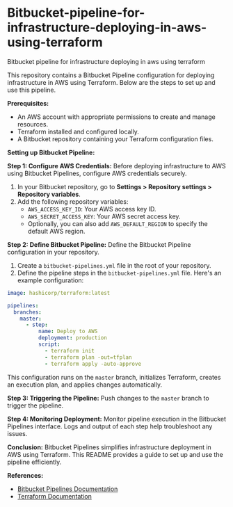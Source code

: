 # Bitbucket-pipeline-for-infrastructure-deploying-in-aws-using-terraform
Bitbucket pipeline for infrastructure deploying in aws using terraform

This repository contains a Bitbucket Pipeline configuration for deploying infrastructure in AWS using Terraform. Below are the steps to set up and use this pipeline.

**Prerequisites:**
- An AWS account with appropriate permissions to create and manage resources.
- Terraform installed and configured locally.
- A Bitbucket repository containing your Terraform configuration files.

**Setting up Bitbucket Pipeline:**

**Step 1: Configure AWS Credentials:**
Before deploying infrastructure to AWS using Bitbucket Pipelines, configure AWS credentials securely.

1. In your Bitbucket repository, go to **Settings > Repository settings > Repository variables**.
2. Add the following repository variables:
   - `AWS_ACCESS_KEY_ID`: Your AWS access key ID.
   - `AWS_SECRET_ACCESS_KEY`: Your AWS secret access key.
   - Optionally, you can also add `AWS_DEFAULT_REGION` to specify the default AWS region.

**Step 2: Define Bitbucket Pipeline:**
Define the Bitbucket Pipeline configuration in your repository.

1. Create a `bitbucket-pipelines.yml` file in the root of your repository.
2. Define the pipeline steps in the `bitbucket-pipelines.yml` file. Here's an example configuration:

```yaml
image: hashicorp/terraform:latest

pipelines:
  branches:
    master:
      - step:
          name: Deploy to AWS
          deployment: production
          script:
            - terraform init
            - terraform plan -out=tfplan
            - terraform apply -auto-approve
```

This configuration runs on the `master` branch, initializes Terraform, creates an execution plan, and applies changes automatically.

**Step 3: Triggering the Pipeline:**
Push changes to the `master` branch to trigger the pipeline.

**Step 4: Monitoring Deployment:**
Monitor pipeline execution in the Bitbucket Pipelines interface. Logs and output of each step help troubleshoot any issues.

**Conclusion:**
Bitbucket Pipelines simplifies infrastructure deployment in AWS using Terraform. This README provides a guide to set up and use the pipeline efficiently.

**References:**
- [Bitbucket Pipelines Documentation](https://support.atlassian.com/bitbucket-cloud/docs/get-started-with-bitbucket-pipelines/)
- [Terraform Documentation](https://learn.hashicorp.com/tutorials/terraform/install-cli)
